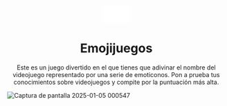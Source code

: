 <div align="center">
<img src="/assets/iconos/astral.png" height="40px"/> 

<h1>Emojijuegos</h1>
<p>Este es un juego divertido en el que tienes que adivinar el nombre del videojuego representado por una serie de emoticonos. Pon a prueba tus conocimientos sobre videojuegos y compite por la puntuación más alta.</p>
 </div>

![Captura de pantalla 2025-01-05 000547](https://github.com/user-attachments/assets/069b62ad-6139-499a-b1de-9657b38b49d7)
